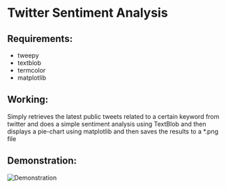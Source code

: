 # Twitter Sentiment Analysis

## Requirements:
- tweepy
- textblob
- termcolor
- matplotlib

## Working: 
Simply retrieves the latest public tweets related to a certain keyword from twitter and does a simple sentiment analysis using TextBlob and then displays a pie-chart using matplotlib and then saves the results to a *.png file

## Demonstration:
![Demonstration](https://user-images.githubusercontent.com/29705703/57305936-80b7a080-70ff-11e9-9f59-f99b69f9a4f0.gif)
